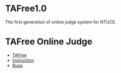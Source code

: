 # TAFree1.0
The first generation of online judge system for NTUCE.

# TAFree Online Judge
* [TAFree](http://140.112.12.112) 
* [Instruction](http://140.112.12.112/views/Instruction.php)
* [Bugs](http://140.112.12.112:81)
